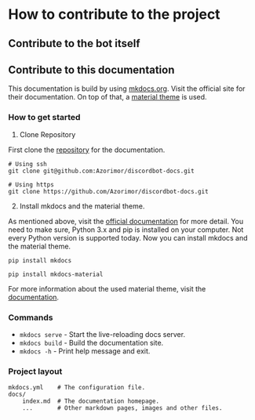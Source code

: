 # How to contribute to the project
## Contribute to the bot itself
## Contribute to this documentation
This documentation is build by using [mkdocs.org](https://www.mkdocs.org). Visit the official site for their documentation.
On top of that, a [material theme](https://squidfunk.github.io/mkdocs-material/) is used.

### How to get started 
1) Clone Repository  

First clone the [repository](https://github.com/Azorimor/discordbot-docs) for the documentation.

    # Using ssh
    git clone git@github.com:Azorimor/discordbot-docs.git

    # Using https
    git clone https://github.com/Azorimor/discordbot-docs.git
  

2) Install mkdocs and the material theme.  

As mentioned above, visit the [official documentation](https://www.mkdocs.org/#installation) for more detail.
You need to make sure, Python 3.x and pip is installed on your computer. Not every Python version is supported today.
Now you can install mkdocs and the material theme. 

```
pip install mkdocs
```

```
pip install mkdocs-material
```

For more information about the used material theme, visit the [documentation](https://squidfunk.github.io/mkdocs-material/getting-started/).

### Commands

* `mkdocs serve` - Start the live-reloading docs server.
* `mkdocs build` - Build the documentation site.
* `mkdocs -h` - Print help message and exit.

### Project layout

    mkdocs.yml    # The configuration file.
    docs/
        index.md  # The documentation homepage.
        ...       # Other markdown pages, images and other files.